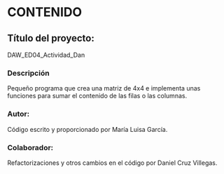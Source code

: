 <h1>CONTENIDO</h1>
<h2>Título del proyecto:</h2>
DAW_ED04_Actividad_Dan
<h3>Descripción</h3>
Pequeño programa que crea una matriz de 4x4 e implementa unas funciones para sumar el contenido de las filas o las columnas.
<h3>Autor:</h3>
Código escrito y proporcionado por María Luisa García.
<h3>Colaborador:</h3>
Refactorizaciones y otros cambios en el código por Daniel Cruz Villegas.
